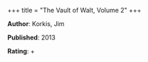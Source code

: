 +++
title = "The Vault of Walt, Volume 2"
+++



**Author**: Korkis, Jim

**Published**: 2013

**Rating**: +